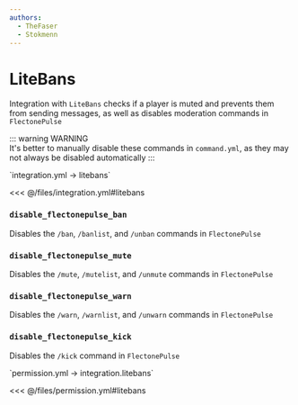 ```yaml
---
authors:
  - TheFaser
  - Stokmenn
---
```


# LiteBans

Integration with `LiteBans` checks if a player is muted and prevents them from sending messages, as well as disables moderation commands in `FlectonePulse`

::: warning WARNING  
It's better to manually disable these commands in `command.yml`, as they may not always be disabled automatically
:::

[//]: # (integration.yml)
<!--@include: @/parts/words.md#setting-->  
<!--@include: @/parts/words.md#path--> `integration.yml → litebans`  

<!--@include: @/parts/words.md#default-->  
<<< @/files/integration.yml#litebans

<!--@include: @/parts/enable.md-->  

### `disable_flectonepulse_ban`
Disables the `/ban`, `/banlist`, and `/unban` commands in `FlectonePulse`

### `disable_flectonepulse_mute`
Disables the `/mute`, `/mutelist`, and `/unmute` commands in `FlectonePulse`

### `disable_flectonepulse_warn`
Disables the `/warn`, `/warnlist`, and `/unwarn` commands in `FlectonePulse`

### `disable_flectonepulse_kick`
Disables the `/kick` command in `FlectonePulse`

[//]: # (permission.yml)
<!--@include: @/parts/words.md#permission-->  
<!--@include: @/parts/words.md#path--> `permission.yml → integration.litebans`  

<!--@include: @/parts/words.md#default-->  
<<< @/files/permission.yml#litebans

<!--@include: @/parts/permission/permissionTier3.md-->